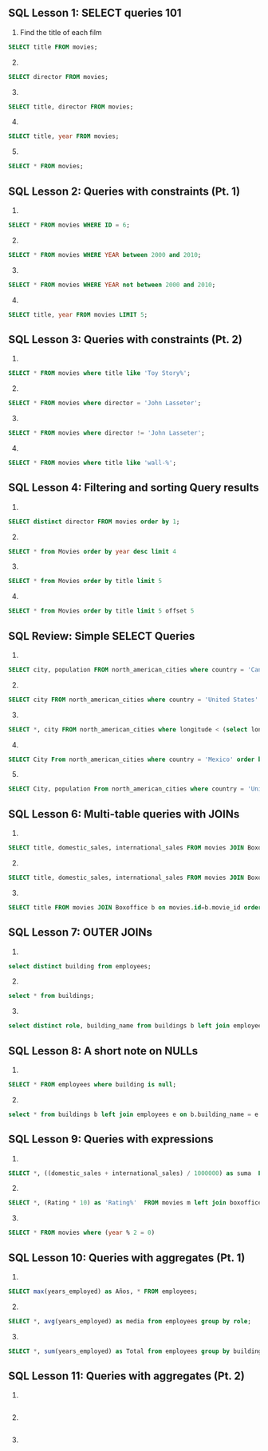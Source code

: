 ## SQL Lesson 1: SELECT queries 101

1. Find the title of each film

```sql
SELECT title FROM movies;
```
2. 
```sql
SELECT director FROM movies;
```
3. 
```sql
SELECT title, director FROM movies;
```
4. 
```sql
SELECT title, year FROM movies;
```
5. 
```sql
SELECT * FROM movies;
```
## SQL Lesson 2: Queries with constraints (Pt. 1)
1. 
```sql
SELECT * FROM movies WHERE ID = 6;
```
2. 
```sql
SELECT * FROM movies WHERE YEAR between 2000 and 2010;
```
3. 
```sql
SELECT * FROM movies WHERE YEAR not between 2000 and 2010;
```
4. 
```sql
SELECT title, year FROM movies LIMIT 5;
```
## SQL Lesson 3: Queries with constraints (Pt. 2)
1. 
```sql
SELECT * FROM movies where title like 'Toy Story%';
```
2. 
```sql
SELECT * FROM movies where director = 'John Lasseter';
```
3. 
```sql
SELECT * FROM movies where director != 'John Lasseter';
```
4. 
```sql
SELECT * FROM movies where title like 'wall-%';
```
## SQL Lesson 4: Filtering and sorting Query results
1. 
```sql
SELECT distinct director FROM movies order by 1;
```
2. 
```sql
SELECT * from Movies order by year desc limit 4
```
3. 
```sql
SELECT * from Movies order by title limit 5
```
4. 
```sql
SELECT * from Movies order by title limit 5 offset 5
```
## SQL Review: Simple SELECT Queries
1. 
```sql 
SELECT city, population FROM north_american_cities where country = 'Canada';
```
2. 
```sql 
SELECT city FROM north_american_cities where country = 'United States' order by latitude desc;
```
3. 
```sql 
SELECT *, city FROM north_american_cities where longitude < (select longitude from north_american_cities where city = 'Chicago') order by longitude;
```
4. 
```sql 
SELECT City From north_american_cities where country = 'Mexico' order by population desc limit 2;
```
5. 
```sql 
SELECT City, population From north_american_cities where country = 'United States' order by population desc limit 2 offset 2;
```
## SQL Lesson 6: Multi-table queries with JOINs
1. 
```sql 
SELECT title, domestic_sales, international_sales FROM movies JOIN Boxoffice on movies.id=boxoffice.movie_id;
```
2. 
```sql 
SELECT title, domestic_sales, international_sales FROM movies JOIN Boxoffice b on movies.id=b.movie_id Where b.international_sales > b.domestic_sales;
```
3. 
```sql 
SELECT title FROM movies JOIN Boxoffice b on movies.id=b.movie_id order by rating desc;
```
## SQL Lesson 7: OUTER JOINs
1. 
```sql 
select distinct building from employees;
```
2. 
```sql 
select * from buildings;
```
3. 
```sql 
select distinct role, building_name from buildings b left join employees e on b.building_name = e.building;
```
## SQL Lesson 8: A short note on NULLs
1. 
```sql 
SELECT * FROM employees where building is null;
```
2. 
```sql 
select * from buildings b left join employees e on b.building_name = e.building where building is null;
```
## SQL Lesson 9: Queries with expressions
1. 
```sql 
SELECT *, ((domestic_sales + international_sales) / 1000000) as suma  FROM movies m left join boxoffice b on m.id=b.movie_id;
```
2. 
```sql 
SELECT *, (Rating * 10) as 'Rating%'  FROM movies m left join boxoffice b on m.id=b.movie_id;
```
3. 
```sql 
SELECT * FROM movies where (year % 2 = 0)
```
## SQL Lesson 10: Queries with aggregates (Pt. 1)
1. 
```sql 
SELECT max(years_employed) as Años, * FROM employees;
```
2. 
```sql 
SELECT *, avg(years_employed) as media from employees group by role;
```
3. 
```sql 
SELECT *, sum(years_employed) as Total from employees group by building;
```
## SQL Lesson 11: Queries with aggregates (Pt. 2)
1. 
```sql

```
2. 
```sql

```
3. 
```sql

```
